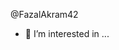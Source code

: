 @FazalAkram42
- 👀 I’m interested in ...


<!---
fazalakram42/fazalakram42 is a ✨ special ✨ repository because its `README.md` (this file) appears on your GitHub profile.
You can click the Preview link to take a look at your changes.
--->
